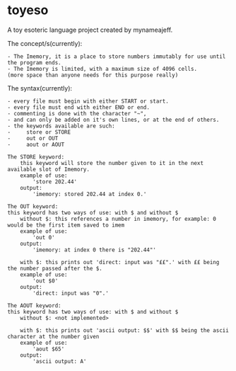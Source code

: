 # toyeso
A toy esoteric language project created by mynameajeff.

The concept/s(currently):

    - The Imemory, it is a place to store numbers immutably for use until the program ends.
    - The Imemory is limited, with a maximum size of 4096 cells.
    (more space than anyone needs for this purpose really)

The syntax(currently):

    - every file must begin with either START or start.
    - every file must end with either END or end.
    - commenting is done with the character "~", 
    - and can only be added on it's own lines, or at the end of others.
    - the keywords available are such:
    -     store or STORE
    -     out or OUT
    -     aout or AOUT

~~~~~~~~~~~~~~~~
The STORE keyword:
    this keyword will store the number given to it in the next available slot of Imemory.
    example of use:
        'store 202.44'
    output:
        'imemory: stored 202.44 at index 0.'
~~~~~~~~~~~~~~~~
~~~~~~~~~~~~~~~~
The OUT keyword:
this keyword has two ways of use: with $ and without $    
    without $: this references a number in imemory, for example: 0 would be the first item saved to imem
    example of use:
        'out 0'
    output:
        'imemory: at index 0 there is "202.44"'

    with $: this prints out 'direct: input was "££".' with ££ being the number passed after the $.
    example of use:
        'out $0'
    output:
        'direct: input was "0".'
~~~~~~~~~~~~~~~~
~~~~~~~~~~~~~~~~
The AOUT keyword:
this keyword has two ways of use: with $ and without $    
    without $: <not implemented>
    
    with $: this prints out 'ascii output: $$' with $$ being the ascii character at the number given
    example of use:
        'aout $65'
    output:
        'ascii output: A'
